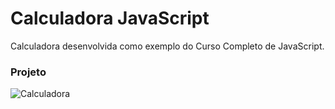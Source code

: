 # Calculadora JavaScript
Calculadora desenvolvida como exemplo do Curso Completo de JavaScript.

### Projeto
![Calculadora](https://dnlortega.github.io/calculadora/CALCULADORA.PNG)
